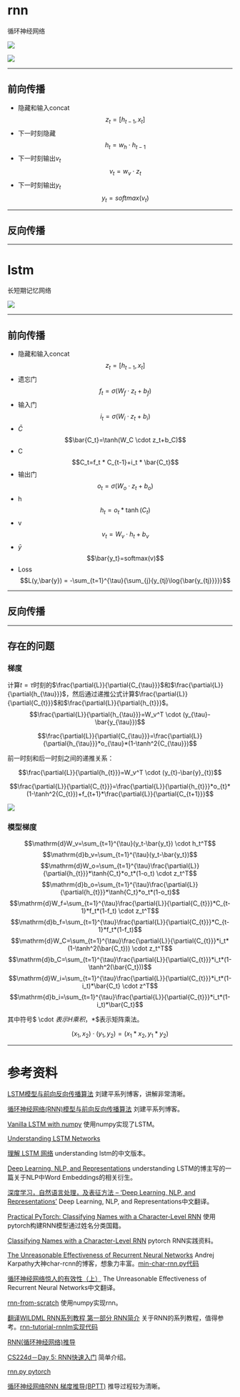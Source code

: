 # rnn

循环神经网络

![](http://chenguanfuqq.gitee.io/tuquan2/img_2018_4/rnn_simple_2.png)

![](http://chenguanfuqq.gitee.io/tuquan2/img_2018_4/rnn_simple_1.png)

---
## 前向传播

- 隐藏和输入concat
$$z_t = [h_{t-1}, x_t]$$
- 下一时刻隐藏
$$h_t = w_h \cdot h_{t-1}$$
- 下一时刻输出$v_t$
$$v_t = w_v \cdot z_{t}$$
- 下一时刻输出$y_t$
$$y_t = softmax(v_t)$$

---
## 反向传播

---
# lstm

长短期记忆网络

![](http://chenguanfuqq.gitee.io/tuquan2/img_2018_4/rnn_forward.png)

---
## 前向传播

- 隐藏和输入concat
$$z_t = [h_{t-1}, x_t]$$
- 遗忘门
$$f_t=\sigma(W_f \cdot z_t+b_f)$$
- 输入门
$$i_t=\sigma(W_i \cdot z_t+b_i)$$
- $\bar{C}$
$$\bar{C_t}=\tanh(W_C \cdot z_t+b_C)$$
- C
$$C_t=f_t * C_{t-1}+i_t * \bar{C_t}$$
- 输出门
$$o_t=\sigma(W_o \cdot z_t+b_o)$$
- h
$$h_t=o_t * \tanh(C_t)$$
- v
$$v_t=W_v \cdot h_t+b_v$$
- $\bar{y}$
$$\bar{y_t}=softmax(v)$$
- Loss
$$L(y,\bar{y}) = -\sum_{t=1}^{\tau}{\sum_{j}{y_{tj}\log{\bar{y_{tj}}}}}$$

---
## 反向传播


---
## 存在的问题



### 梯度

计算$t=\tau$时刻的$\frac{\partial{L}}{\partial{C_{\tau}}}$和$\frac{\partial{L}}{\partial{h_{\tau}}}$，然后通过递推公式计算$\frac{\partial{L}}{\partial{C_{t}}}$和$\frac{\partial{L}}{\partial{h_{t}}}$。
$$\frac{\partial{L}}{\partial{h_{\tau}}}=W_v^T \cdot (y_{\tau}-\bar{y_{\tau}})$$

$$\frac{\partial{L}}{\partial{C_{\tau}}}=\frac{\partial{L}}{\partial{h_{\tau}}}*o_{\tau}*(1-\tanh^2{C_{\tau}})$$

前一时刻和后一时刻之间的递推关系：

$$\frac{\partial{L}}{\partial{h_{t}}}=W_v^T \cdot (y_{t}-\bar{y}_{t})$$

$$\frac{\partial{L}}{\partial{C_{t}}}=\frac{\partial{L}}{\partial{h_{t}}}*o_{t}*(1-\tanh^2{C_{t}})+f_{t+1}*\frac{\partial{L}}{\partial{C_{t+1}}}$$

![](http://chenguanfuqq.gitee.io/tuquan2/img_2018_4/rnn_forward_size.png)

### 模型梯度
$$\mathrm{d}W_v=\sum_{t=1}^{\tau}(y_t-\bar{y_t}) \cdot h_t^T$$
$$\mathrm{d}b_v=\sum_{t=1}^{\tau}(y_t-\bar{y_t})$$
$$\mathrm{d}W_o=\sum_{t=1}^{\tau}\frac{\partial{L}}{\partial{h_{t}}}*\tanh{C_t}*o_t*(1-o_t) \cdot z_t^T$$
$$\mathrm{d}b_o=\sum_{t=1}^{\tau}\frac{\partial{L}}{\partial{h_{t}}}*\tanh{C_t}*o_t*(1-o_t)$$
$$\mathrm{d}W_f=\sum_{t=1}^{\tau}\frac{\partial{L}}{\partial{C_{t}}}*C_{t-1}*f_t*(1-f_t) \cdot z_t^T$$
$$\mathrm{d}b_f=\sum_{t=1}^{\tau}\frac{\partial{L}}{\partial{C_{t}}}*C_{t-1}*f_t*(1-f_t)$$
$$\mathrm{d}W_C=\sum_{t=1}^{\tau}\frac{\partial{L}}{\partial{C_{t}}}*i_t*(1-\tanh^2(\bar{C_t})) \cdot z_t^T$$
$$\mathrm{d}b_C=\sum_{t=1}^{\tau}\frac{\partial{L}}{\partial{C_{t}}}*i_t*(1-\tanh^2(\bar{C_t}))$$
$$\mathrm{d}W_i=\sum_{t=1}^{\tau}\frac{\partial{L}}{\partial{C_{t}}}*i_t*(1-i_t)*\bar{C_t} \cdot z^T$$
$$\mathrm{d}b_i=\sum_{t=1}^{\tau}\frac{\partial{L}}{\partial{C_{t}}}*i_t*(1-i_t)*\bar{C_t}$$

其中符号$ \cdot $表示H乘积，$*$表示矩阵乘法。

$$(x_1, x_2) \cdot (y_1, y_2) = (x_1*x_2, y_1*y_2)$$

---
# 参考资料

[LSTM模型与前向反向传播算法](http://www.cnblogs.com/pinard/p/6519110.html) 刘建平系列博客，讲解非常清晰。

[循环神经网络(RNN)模型与前向反向传播算法](http://www.cnblogs.com/pinard/p/6509630.html) 刘建平系列博客。

[Vanilla LSTM with numpy](http://blog.varunajayasiri.com/numpy_lstm.html) 使用numpy实现了LSTM。

[Understanding LSTM Networks](http://colah.github.io/posts/2015-08-Understanding-LSTMs/)

[理解 LSTM 网络](https://www.yunaitong.cn/understanding-lstm-networks.html) understanding lstm的中文版本。

[Deep Learning, NLP, and Representations](http://colah.github.io/posts/2014-07-NLP-RNNs-Representations/) understanding LSTM的博主写的一篇关于NLP中Word Embeddings的相关衍生。

[深度学习，自然语言处理，及表征方法 – ‘Deep Learning, NLP, and Representations’](https://cindyxiaoxiaoli.wordpress.com/2014/10/22/%E6%B7%B1%E5%BA%A6%E5%AD%A6%E4%B9%A0%EF%BC%8C%E8%87%AA%E7%84%B6%E8%AF%AD%E8%A8%80%E5%A4%84%E7%90%86%EF%BC%8C%E5%8F%8A%E8%A1%A8%E5%BE%81%E6%96%B9%E6%B3%95-deep-learning-nlp-and-representations/) Deep Learning, NLP, and Representations中文翻译。

[Practical PyTorch: Classifying Names with a Character-Level RNN](https://github.com/spro/practical-pytorch/blob/master/char-rnn-classification/char-rnn-classification.ipynb) 使用pytorch构建RNN模型通过姓名分类国籍。

[Classifying Names with a Character-Level RNN](http://pytorch.org/tutorials/intermediate/char_rnn_classification_tutorial.html) pytorch RNN实践资料。

[The Unreasonable Effectiveness of Recurrent Neural Networks](http://karpathy.github.io/2015/05/21/rnn-effectiveness/) Andrej Karpathy大神char-rcnn的博客，想象力丰富。[min-char-rnn.py代码](https://gist.github.com/karpathy/d4dee566867f8291f086)

[循环神经网络惊人的有效性（上）](https://zhuanlan.zhihu.com/p/22107715) The Unreasonable Effectiveness of Recurrent Neural Networks中文翻译。

[rnn-from-scratch](https://github.com/pangolulu/rnn-from-scratch) 使用numpy实现rnn。

[翻译WILDML RNN系列教程 第一部分 RNN简介](http://friskit.me/2016/10/09/translation-wildml-recurrent-neural-networks-tutorial-part-1-introduction-to-rnns/) 关于RNN的系列教程，值得参考。[rnn-tutorial-rnnlm实现代码](https://github.com/dennybritz/rnn-tutorial-rnnlm)

[RNN(循环神经网络)推导](http://manutdzou.github.io/2016/07/11/RNN-backpropagation.html)

[CS224d－Day 5: RNN快速入门](http://machinelearninghandbook.com/2018/01/cs224d%EF%BC%8Dday-5-rnn%E5%BF%AB%E9%80%9F%E5%85%A5%E9%97%A8/) 简单介绍。

[rnn.py pytorch](https://github.com/pytorch/pytorch/blob/master/torch/nn/modules/rnn.py)

[循环神经网络RNN 梯度推导(BPTT)](https://ilewseu.github.io/2017/12/30/RNN%E7%AE%80%E5%8D%95%E6%8E%A8%E5%AF%BC/) 推导过程较为清晰。